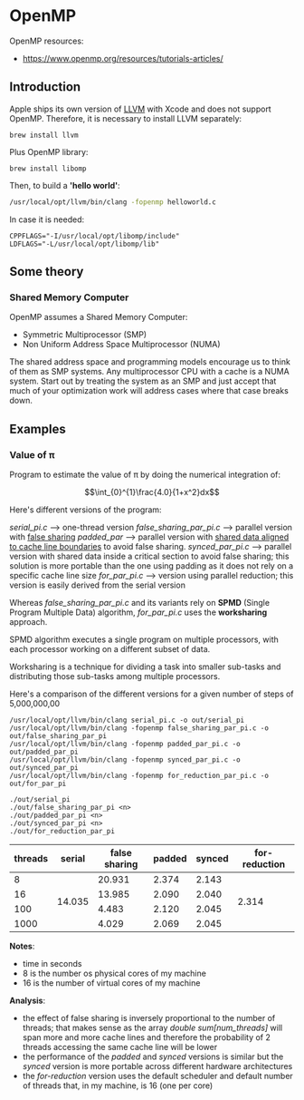 # OpenMP

OpenMP resources:

- https://www.openmp.org/resources/tutorials-articles/


## Introduction

Apple ships its own version of [LLVM](https://llvm.org/) with Xcode and does not support OpenMP. Therefore, it is necessary to install LLVM separately:

```
brew install llvm
```

Plus OpenMP library:

```
brew install libomp
```

Then, to build a __'hello world'__:

```sh
/usr/local/opt/llvm/bin/clang -fopenmp helloworld.c
```

In case it is needed:

```
CPPFLAGS="-I/usr/local/opt/libomp/include"
LDFLAGS="-L/usr/local/opt/libomp/lib"
```


## Some theory

### Shared Memory Computer

OpenMP assumes a Shared Memory Computer:

- Symmetric Multiprocessor (SMP)
- Non Uniform Address Space Multiprocessor (NUMA)

The shared address space and programming models encourage us to think of them as SMP systems.
Any multiprocessor CPU with a cache is a NUMA system. Start out by treating the system as an SMP and just accept that much of your optimization work will address cases where that case breaks down.


## Examples

### Value of π

Program to estimate the value of π by doing the numerical integration of:

$$\int_{0}^{1}\frac{4.0}{1+x^2}dx$$

 
Here's different versions of the program:

_serial_pi.c_ --> one-thread version
_false_sharing_par_pi.c_ --> parallel version with [false sharing](http://www.nic.uoregon.edu/~khuck/ts/acumem-report/manual_html/ch06s07.html#:~:text=In%20OpenMP%20programs%20False%20sharing,thread%20local%20variables%20often%20helps.&text=Avoid%20writing%20to%20global%20data%20that%20is%20accessed%20from%20multiple%20threads.&text=Align%20shared%20global%20data%20to%20cache%20line%20boundaries.)
_padded_par_ --> parallel version with [shared data aligned to cache line boundaries](http://www.catb.org/esr/structure-packing/) to avoid false sharing.
_synced_par_pi.c_ --> parallel version with shared data inside a critical section to avoid false sharing; this solution is more portable than the one using padding as it does not rely on a specific cache line size
_for_par_pi.c_ --> version using parallel reduction; this version is easily derived from the serial version


Whereas _false_sharing_par_pi.c_ and its variants rely on __SPMD__ (Single Program Multiple Data) algorithm, _for_par_pi.c_ uses the __worksharing__ approach.

SPMD algorithm executes a single program on multiple processors, with each processor working on a different subset of data. 

Worksharing is a technique for dividing a task into smaller sub-tasks and distributing those sub-tasks among multiple processors.

Here's a comparison of the different versions for a given number of steps of 5,000,000,00

```
/usr/local/opt/llvm/bin/clang serial_pi.c -o out/serial_pi
/usr/local/opt/llvm/bin/clang -fopenmp false_sharing_par_pi.c -o out/false_sharing_par_pi
/usr/local/opt/llvm/bin/clang -fopenmp padded_par_pi.c -o out/padded_par_pi       
/usr/local/opt/llvm/bin/clang -fopenmp synced_par_pi.c -o out/synced_par_pi
/usr/local/opt/llvm/bin/clang -fopenmp for_reduction_par_pi.c -o out/for_par_pi   
```

```
./out/serial_pi
./out/false_sharing_par_pi <n>
./out/padded_par_pi <n>
./out/synced_par_pi <n>
./out/for_reduction_par_pi
```

<table>
    <thead>
        <tr>
            <th>threads</th>
            <th>serial</th>
            <th>false sharing</th>
            <th>padded</th>
            <th>synced</th>
            <th>for-reduction</th>
        </tr>
    </thead>
    <tbody>
        <tr>
            <td>8</td>
            <td rowspan=4>14.035</td>
            <td>20.931</td>
            <td>2.374</td>
            <td>2.143</td>
            <td rowspan=4>2.314</td>
        </tr>
        <tr>
            <td>16</td>
            <td>13.985</td>
            <td>2.090</td>
            <td>2.040</td>
        </tr>
        <tr>
            <td>100</td>
            <td>4.483</td>
            <td>2.120</td>
            <td>2.045</td>
        </tr>
        <tr>
            <td>1000</td>
            <td>4.029</td>
            <td>2.069</td>
            <td>2.045</td>
        </tr>
    </tbody>
</table>

__Notes__: 

- time in seconds
- 8 is the number os physical cores of my machine
- 16 is the number of virtual cores of my machine

__Analysis__:

- the effect of false sharing is inversely proportional to the number of threads; that makes sense as the array _double sum[num_threads]_ will span more and more cache lines and therefore the probability of 2 threads accessing the same cache line will be lower
- the performance of the _padded_ and _synced_ versions is similar but the _synced_ version is more portable across different hardware architectures
- the _for-reduction_ version uses the default scheduler and default number of threads that, in my machine, is 16 (one per core)
